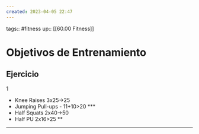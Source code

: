 ```yaml
---
created: 2023-04-05 22:47
---
```

tags:: #fitness
up:: [[60.00 Fitness]]
# Objetivos de Entrenamiento

## Ejercicio
1
- Knee Raises 3x25->25
- Jumping Pull-ups - 11+10>20 ***
- Half Squats 2x40->50
- Half PU 2x16>25 **

___
